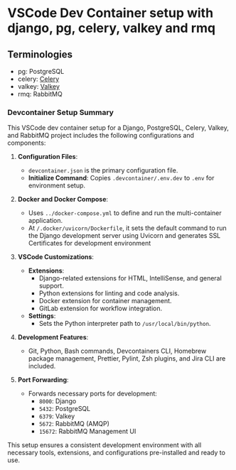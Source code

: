 # VSCode Dev Container setup with django, pg, celery, valkey and rmq

## Terminologies
- pg: PostgreSQL
- celery: [Celery](https://docs.celeryq.dev/en/stable/index.html)
- valkey: [Valkey](https://valkey.io/)
- rmq: RabbitMQ


### Devcontainer Setup Summary

This VSCode dev container setup for a Django, PostgreSQL, Celery, Valkey, and RabbitMQ project includes the following configurations and components:

1. **Configuration Files**: 
   - `devcontainer.json` is the primary configuration file.
   - **Initialize Command**: Copies `.devcontainer/.env.dev` to `.env` for environment setup.

2. **Docker and Docker Compose**:
   - Uses `../docker-compose.yml` to define and run the multi-container application.
   - At `/.docker/uvicorn/Dockerfile`, it sets the default command to run the Django development server using Uvicorn and generates SSL Certificates for development environment


3. **VSCode Customizations**:
   - **Extensions**:
     - Django-related extensions for HTML, IntelliSense, and general support.
     - Python extensions for linting and code analysis.
     - Docker extension for container management.
     - GitLab extension for workflow integration.
   - **Settings**:
     - Sets the Python interpreter path to `/usr/local/bin/python`.

4. **Development Features**:
   - Git, Python, Bash commands, Devcontainers CLI, Homebrew package management, Prettier, Pylint, Zsh plugins, and Jira CLI are included.

5. **Port Forwarding**:
   - Forwards necessary ports for development:
     - `8000`: Django
     - `5432`: PostgreSQL
     - `6379`: Valkey
     - `5672`: RabbitMQ (AMQP)
     - `15672`: RabbitMQ Management UI


This setup ensures a consistent development environment with all necessary tools, extensions, and configurations pre-installed and ready to use.
